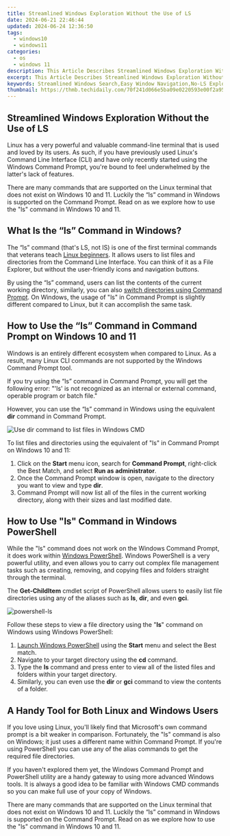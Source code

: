 ```yaml
---
title: Streamlined Windows Exploration Without the Use of LS
date: 2024-06-21 22:46:44
updated: 2024-06-24 12:36:50
tags:
  - windows10
  - windows11
categories:
  - os
  - windows 11
description: This Article Describes Streamlined Windows Exploration Without the Use of LS
excerpt: This Article Describes Streamlined Windows Exploration Without the Use of LS
keywords: Streamlined Windows Search,Easy Window Navigation,No-LS Explorer,Simplified Window Viewing,Quick Windows Access,Direct Window Inspect,LS Exclusion Guide
thumbnail: https://thmb.techidaily.com/70f241d066e5ba09e0220593e00f2a957d64d581fb486617b19976fb6093a216.jpg
---
```


## Streamlined Windows Exploration Without the Use of LS

 Linux has a very powerful and valuable command-line terminal that is used and loved by its users. As such, if you have previously used Linux's Command Line Interface (CLI) and have only recently started using the Windows Command Prompt, you're bound to feel underwhelmed by the latter's lack of features.

 There are many commands that are supported on the Linux terminal that does not exist on Windows 10 and 11\. Luckily the “ls” command in Windows is supported on the Command Prompt. Read on as we explore how to use the "ls" command in Windows 10 and 11\.

## What Is the “ls” Command in Windows?

 The “ls” command (that's LS, not IS) is one of the first terminal commands that veterans teach [Linux beginners](https://www.makeuseof.com/tag/linux-beginners-guide/). It allows users to list files and directories from the Command Line Interface. You can think of it as a File Explorer, but without the user-friendly icons and navigation buttons.

 By using the “ls” command, users can list the contents of the current working directory, similarly, you can also [switch directories using Command Prompt](http://www.makeuseof.com/how-to-change-directory-in-cmd/). On Windows, the usage of "ls" in Command Prompt is slightly different compared to Linux, but it can accomplish the same task.

## How to Use the “ls” Command in Command Prompt on Windows 10 and 11

 Windows is an entirely different ecosystem when compared to Linux. As a result, many Linux CLI commands are not supported by the Windows Command Prompt tool.

 If you try using the “ls” command in Command Prompt, you will get the following error: "'ls' is not recognized as an internal or external command, operable program or batch file."

 However, you can use the “ls” command in Windows using the equivalent **dir** command in Command Prompt.

![Use dir command to list files in Windows CMD](https://static1.makeuseofimages.com/wordpress/wp-content/uploads/2021/08/dir-command-cmd.jpg)

 To list files and directories using the equivalent of "ls" in Command Prompt on Windows 10 and 11:

1. Click on the **Start** menu icon, search for **Command Prompt**, right-click the Best Match, and select **Run as administrator**.
2. Once the Command Prompt window is open, navigate to the directory you want to view and type **dir**.
3. Command Prompt will now list all of the files in the current working directory, along with their sizes and last modified date.

## How to Use "ls" Command in Windows PowerShell

 While the "ls" command does not work on the Windows Command Prompt, it does work within [Windows PowerShell](https://www.makeuseof.com/what-is-windows-powershell/). Windows PowerShell is a very powerful utility, and even allows you to carry out complex file management tasks such as creating, removing, and copying files and folders straight through the terminal.

 The **Get-ChildItem** cmdlet script of PowerShell allows users to easily list file directories using any of the aliases such as **ls**, **dir**, and even **gci**.

![powershell-ls](https://static1.makeuseofimages.com/wordpress/wp-content/uploads/2022/06/powershell-ls-1.jpg)

 Follow these steps to view a file directory using the "**ls**" command on Windows using Windows PowerShell:

1. [Launch Windows PowerShell](https://www.makeuseof.com/windows-open-command-prompt-powershell/) using the **Start** menu and select the Best match.
2. Navigate to your target directory using the **cd** command.
3. Type the **ls** command and press enter to view all of the listed files and folders within your target directory.
4. Similarly, you can even use the **dir** or **gci** command to view the contents of a folder.

## A Handy Tool for Both Linux and Windows Users

 If you love using Linux, you'll likely find that Microsoft's own command prompt is a bit weaker in comparison. Fortunately, the "ls" command is also on Windows; it just uses a different name within Command Prompt. If you're using PowerShell you can use any of the alias commands to get the required file directories.

 If you haven't explored them yet, the Windows Command Prompt and PowerShell utility are a handy gateway to using more advanced Windows tools. It is always a good idea to be familiar with Windows CMD commands so you can make full use of your copy of Windows.

 There are many commands that are supported on the Linux terminal that does not exist on Windows 10 and 11\. Luckily the “ls” command in Windows is supported on the Command Prompt. Read on as we explore how to use the "ls" command in Windows 10 and 11\.
